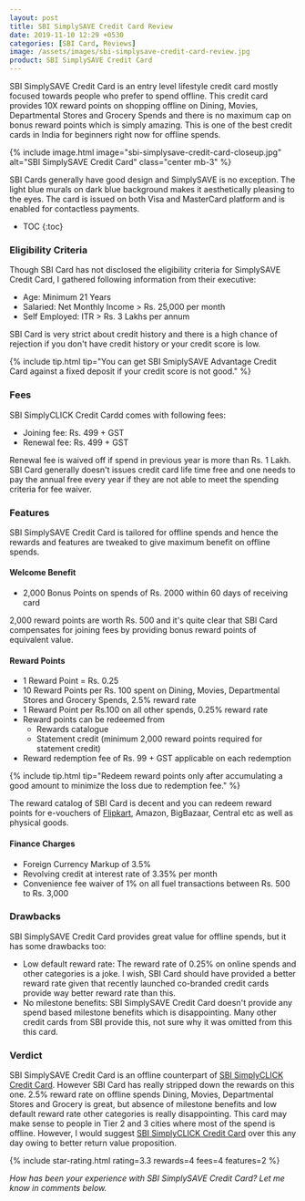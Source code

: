 ```yaml
---
layout: post
title: SBI SimplySAVE Credit Card Review
date: 2019-11-10 12:29 +0530
categories: [SBI Card, Reviews]
image: /assets/images/sbi-simplysave-credit-card-review.jpg
product: SBI SimplySAVE Credit Card
---
```


SBI SimplySAVE Credit Card is an entry level lifestyle credit card mostly focused towards people who prefer to spend offline. This credit card provides 10X reward points on shopping offline on Dining, Movies, Departmental Stores and Grocery Spends and there is no maximum cap on bonus reward points which is simply amazing. This is one of the best credit cards in India for beginners right now for offline spends.

{% include image.html image="sbi-simplysave-credit-card-closeup.jpg" alt="SBI SimplySAVE Credit Card" class="center mb-3" %}

SBI Cards generally have good design and SimplySAVE is no exception. The light blue murals on dark blue background makes it aesthetically pleasing to the eyes. The card is issued on both Visa and MasterCard platform and is enabled for contactless payments.

<!-- prettier-ignore -->
* TOC
{:toc}

### Eligibility Criteria

Though SBI Card has not disclosed the eligibility criteria for SimplySAVE Credit Card, I gathered following information from their executive:

- Age: Minimum 21 Years
- Salaried: Net Monthly Income > Rs. 25,000 per month
- Self Employed: ITR > Rs. 3 Lakhs per annum

SBI Card is very strict about credit history and there is a high chance of rejection if you don't have credit history or your credit score is low.

{% include tip.html tip="You can get SBI SmiplySAVE Advantage Credit Card against a fixed deposit if your credit score is not good." %}

### Fees

SBI SimplyCLICK Credit Cardd comes with following fees:

- Joining fee: Rs. 499 + GST
- Renewal fee: Rs. 499 + GST

Renewal fee is waived off if spend in previous year is more than Rs. 1 Lakh. SBI Card generally doesn't issues credit card life time free and one needs to pay the annual free every year if they are not able to meet the spending criteria for fee waiver.

### Features

SBI SimplySAVE Credit Card is tailored for offline spends and hence the rewards and features are tweaked to give maximum benefit on offline spends.

#### Welcome Benefit

- 2,000 Bonus Points on spends of Rs. 2000 within 60 days of receiving card

2,000 reward points are worth Rs. 500 and it's quite clear that SBI Card compensates for joining fees by providing bonus reward points of equivalent value.

#### Reward Points

- 1 Reward Point = Rs. 0.25
- 10 Reward Points per Rs. 100 spent on Dining, Movies, Departmental Stores and Grocery Spends, 2.5% reward rate
- 1 Reward Point per Rs.100 on all other spends, 0.25% reward rate
- Reward points can be redeemed from
  - Rewards catalogue
  - Statement credit (minimum 2,000 reward points required for statement credit)
- Reward redemption fee of Rs. 99 + GST applicable on each redemption

{% include tip.html tip="Redeem reward points only after accumulating a good amount to minimize the loss due to redemption fee." %}

The reward catalog of SBI Card is decent and you can redeem reward points for e-vouchers of [Flipkart](https://l.cardinfo.in/flipkart), Amazon, BigBazaar, Central etc as well as physical goods.

#### Finance Charges

- Foreign Currency Markup of 3.5%
- Revolving credit at interest rate of 3.35% per month
- Convenience fee waiver of 1% on all fuel transactions between Rs. 500 to Rs. 3,000

### Drawbacks

SBI SimplySAVE Credit Card provides great value for offline spends, but it has some drawbacks too:

- Low default reward rate: The reward rate of 0.25% on online spends and other categories is a joke. I wish, SBI Card should have provided a better reward rate given that recently launched co-branded credit cards provide way better reward rate than this.
- No milestone benefits: SBI SimplySAVE Credit Card doesn't provide any spend based milestone benefits which is disappointing. Many other credit cards from SBI provide this, not sure why it was omitted from this this card.

### Verdict

SBI SimplySAVE Credit Card is an offline counterpart of [SBI SimplyCLICK Credit Card](/sbi-simplyclick-credit-card-review/). However SBI Card has really stripped down the rewards on this one. 2.5% reward rate on offline spends Dining, Movies, Departmental Stores and Grocery is great, but absence of milestone benefits and low default reward rate other categories is really disappointing. This card may make sense to people in Tier 2 and 3 cities where most of the spend is offline. However, I would suggest [SBI SimplyCLICK Credit Card](/sbi-simplyclick-credit-card-review/) over this any day owing to better return value proposition.

{% include star-rating.html rating=3.3 rewards=4 fees=4 features=2 %}

_How has been your experience with SBI SimplySAVE Credit Card? Let me know in comments below._
